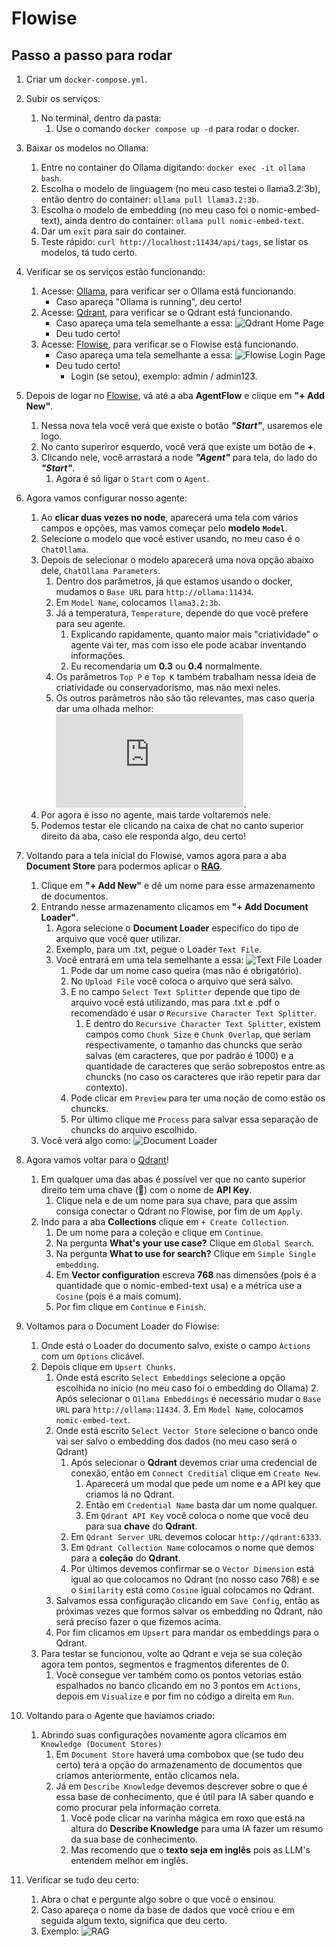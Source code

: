 # Flowise

## Passo a passo para rodar

1. Criar um `docker-compose.yml`.
2. Subir os serviços: 
    1. No terminal, dentro da pasta:
        1. Use o comando `docker compose up -d` para rodar o docker.

3. Baixar os modelos no Ollama:
    1. Entre no container do Ollama digitando: `docker exec -it ollama bash`.
    2. Escolha o modelo de linguagem (no meu caso testei o llama3.2:3b), então dentro do container: `ollama pull llama3.2:3b`.
    3. Escolha o modelo de embedding (no meu caso foi o nomic-embed-text), ainda dentro do container: `ollama pull nomic-embed-text`.
    4. Dar um `exit` para sair do container.
    5. Teste rápido: `curl http://localhost:11434/api/tags`, se listar os modelos, tá tudo certo.

4. Verificar se os serviços estão funcionando:
    1. Acesse: [Ollama](http://localhost:11434), para verificar ser o Ollama está funcionando.
        * Caso apareça "Ollama is running", deu certo!
    2. Acesse: [Qdrant](http://localhost:6333/dashboard), para verificar se o Qdrant está funcionando.
        * Caso apareça uma tela semelhante a essa: ![Qdrant Home Page](qdrant.png)
        * Deu tudo certo!
    3. Acesse: [Flowise](http://localhost:3000), para verificar se o Flowise está funcionando.
        * Caso apareça uma tela semelhante a essa: ![Flowise Login Page](flowise.png)
        * Deu tudo certo!
            * Login (se setou), exemplo: admin / admin123.

5. Depois de logar no [Flowise](http://localhost:3000), vá até a aba **AgentFlow** e clique em **"+ Add New"**.
    1. Nessa nova tela você verá que existe o botão ***"Start"***, usaremos ele logo.
    2. No canto superiror esquerdo, você verá que existe um botão de **+**.
    3. Clicando nele, você arrastará a node ***"Agent"*** para tela, do lado do ***"Start"***.
        1. Agora é só ligar o `Start` com o `Agent`.

6. Agora vamos configurar nosso agente:
    1. Ao **clicar duas vezes no node**, aparecerá uma tela com vários campos e opções, mas vamos começar pelo **modelo** **`Model`**.
    2. Selecione o modelo que você estiver usando, no meu caso é o `ChatOllama`.
    3. Depois de selecionar o modelo aparecerá uma nova opção abaixo dele, `ChatOllama Parameters`.
        1. Dentro dos parâmetros, já que estamos usando o docker, mudamos o `Base URL` para `http://ollama:11434`.
        2. Em `Model Name`, colocamos `llama3.2:3b`.
        3. Já a temperatura, `Temperature`, depende do que você prefere para seu agente.
            1. Explicando rapidamente, quanto maior mais "criatividade" o agente vai ter, mas com isso ele pode acabar inventando informações.
            2. Eu recomendaria um **0.3** ou **0.4** normalmente.
        4. Os parâmetros `Top P` e `Top K` também trabalham nessa ideia de criatividade ou conservadorismo, mas não mexi neles.
        5. Os outros parâmetros não são tão relevantes, mas caso queria dar uma olhada melhor: ![Parâmetros Ollama](https://github.com/ollama/ollama/blob/main/docs/modelfile.md#valid-parameters-and-values).
    4. Por agora é isso no agente, mais tarde voltaremos nele.
    5. Podemos testar ele clicando na caixa de chat no canto superior direito da aba, caso ele responda algo, deu certo!

7. Voltando para a tela inicial do Flowise, vamos agora para a aba **Document Store** para podermos aplicar o **<ins>RAG</ins>**.
    1. Clique em **"+ Add New"** e dê um nome para esse armazenamento de documentos.
    2. Entrando nesse armazenamento clicamos em **"+ Add Document Loader"**. 
        1. Agora selecione o **Document Loader** específico do tipo de arquivo que você quer utilizar.
        2. Exemplo, para um .txt, pegue o Loader `Text File`.
        3. Você entrará em uma tela semelhante a essa: ![Text File Loader](txt.png)
            1. Pode dar um nome caso queira (mas não é obrigatório).
            2. No `Upload File` você coloca o arquivo que será salvo.
            3. E no campo `Select Text Splitter` depende que tipo de arquivo você está utilizando, mas para .txt e .pdf o recomendado é usar o `Recursive Character Text Splitter`.
                1. E dentro do `Recursive Character Text Splitter`, existem campos como `Chunk Size` e `Chunk Overlap`, que seriam respectivamente, o tamanho das chuncks que serão salvas (em caracteres, que por padrão é 1000) e a quantidade de caracteres que serão sobrepostos entre as chuncks (no caso os caracteres que irão repetir para dar contexto).
            4. Pode clicar em `Preview` para ter uma noção de como estão os chuncks.
            5. Por último clique me `Process` para salvar essa separação de chuncks do arquivo escolhido.
    3. Você verá algo como: ![Document Loader](document.png)

8. Agora vamos voltar para o [Qdrant](http://localhost:6333/dashboard)!  
    1. Em qualquer uma das abas é possível ver que no canto superior direito tem uma chave (🔑) com o nome de **API Key**.      
        1. Clique nela e de um nome para sua chave, para que assim consiga conectar o Qdrant no Flowise, por fim de um `Apply`.
    2. Indo para a aba **Collections** clique em `+ Create Collection`. 
        1. De um nome para a coleção e clique em `Continue`.
        2. Na pergunta **What's your use case?** Clique em `Global Search`.
        3. Na pergunta **What to use for search?** Clique em `Simple Single embedding`.
        4. Em **Vector configuration** escreva **768** nas dimensões (pois é a quantidade que o nomic-embed-text usa) e a métrica use a `Cosine` (pois é a mais comum).
        5. Por fim clique em `Continue` e `Finish`.

9. Voltamos para o Document Loader do Flowise:
    1. Onde está o Loader do documento salvo, existe o campo `Actions` com um `Options` clicável.
    2. Depois clique em `Upsert Chunks`.
        1. Onde está escrito `Select Embeddings` selecione a opção escolhida no início (no meu caso foi o embedding do Ollama)
            2. Após selecionar o `Ollama Embeddings` é necessário mudar o `Base URL` para `http://ollama:11434`.
            3. Em `Model Name`, colocamos `nomic-embed-text`.
        2. Onde está escrito `Select Vector Store` selecione o banco onde vai ser salvo o embedding dos dados (no meu caso será o Qdrant)
            1. Após selecionar o **Qdrant** devemos criar uma credencial de conexão, então em `Connect Creditial` clique em `Create New`.
                1. Aparecerá um modal que pede um nome e a API key que criamos lá no Qdrant.
                2. Então em `Credential Name` basta dar um nome qualquer.
                3. Em `Qdrant API Key` você coloca o nome que você deu para sua **chave** do **Qdrant**.
            2. Em `Qdrant Server URL` devemos colocar `http://qdrant:6333`.
            3. Em `Qdrant Collection Name` colocamos o nome que demos para a **coleção** do **Qdrant**.
            4. Por últimos devemos confirmar se o `Vector Dimension` está igual ao que colocamos no Qdrant (no nosso caso 768) e se o `Similarity` está como `Cosine` igual colocamos no Qdrant.
        3. Salvamos essa configuração clicando em `Save Config`, então as próximas vezes que formos salvar os embedding no Qdrant, não será preciso fazer o que fizemos acima. 
        4. Por fim clicamos em `Upsert` para mandar os embeddings para o Qdrant.
    3. Para testar se funcionou, volte ao Qdrant e veja se sua coleção agora tem pontos, segmentos e fragmentos diferentes de 0.
        1. Você consegue ver também como os pontos vetorias estão espalhados no banco clicando em no 3 pontos em `Actions`, depois em `Visualize` e por fim no código a direita em `Run`.

10. Voltando para o Agente que havíamos criado:
    1. Abrindo suas configurações novamente agora clicamos em `Knowledge (Document Stores)`
        1. Em `Document Store` haverá uma combobox que (se tudo deu certo) terá a opção do armazenamento de documentos que criamos anteriormente, então clicamos nela.
        2. Já em `Describe Knowledge` devemos descrever sobre o que é essa base de conhecimento, que é útil para IA saber quando e como procurar pela informação correta.
            1. Você pode clicar na varinha mágica em roxo que está na altura do **Describe Knowledge** para uma IA fazer um resumo da sua base de conhecimento.
            2. Mas recomendo que o **texto seja em inglês** pois as LLM's entendem melhor em inglês.

11. Verificar se tudo deu certo:
    1. Abra o chat e pergunte algo sobre o que você o ensinou.
    2. Caso apareça o nome da base de dados que você criou e em seguida algum texto, significa que deu certo.
    3. Exemplo: ![RAG](RAG.png)





